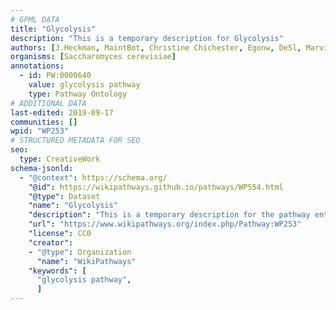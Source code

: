 ```yaml
---
# GPML DATA
title: "Glycolysis"
description: "This is a temporary description for Glycolysis"
authors: [J.Heckman, MaintBot, Christine Chichester, Egonw, DeSl, Marvin M2]
organisms: [Saccharomyces cerevisiae]
annotations:
  - id: PW:0000640
    value: glycolysis pathway
    type: Pathway Ontology
# ADDITIONAL DATA
last-edited: 2019-09-17
communities: []
wpid: "WP253"
# STRUCTURED METADATA FOR SEO
seo:
  type: CreativeWork
schema-jsonld:
  - "@context": https://schema.org/
    "@id": https://wikipathways.github.io/pathways/WP554.html
    "@type": Dataset
    "name": "Glycolysis"
    "description": "This is a temporary description for the pathway entitled: Glycolysis"
    "url": "https://www.wikipathways.org/index.php/Pathway:WP253"
    "license": CC0
    "creator":
    - "@type": Organization
      "name": "WikiPathways"
    "keywords": [
      "glycolysis pathway",
      ]
---
```

